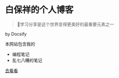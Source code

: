 <!-- _coverpage.md -->

# 白保祥的个人博客

> 💪学习分享是这个世界变得更美好的最重要元素之一

by Docsify

本网站包含我的

- 编程笔记
- 乱七八糟的笔记

[去看看](/README.md)